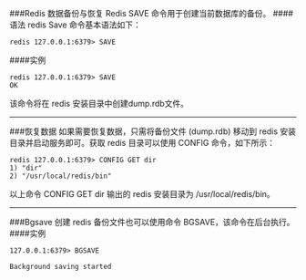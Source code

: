 ###Redis 数据备份与恢复
Redis SAVE 命令用于创建当前数据库的备份。
####语法
redis Save 命令基本语法如下：
```redis
redis 127.0.0.1:6379> SAVE 
```
####实例
```redis
redis 127.0.0.1:6379> SAVE 
OK
```
该命令将在 redis 安装目录中创建dump.rdb文件。

---
###恢复数据
如果需要恢复数据，只需将备份文件 (dump.rdb) 移动到 redis 安装目录并启动服务即可。获取 redis 目录可以使用 CONFIG 命令，如下所示：
```redis
redis 127.0.0.1:6379> CONFIG GET dir
1) "dir"
2) "/usr/local/redis/bin"
```
以上命令 CONFIG GET dir 输出的 redis 安装目录为 /usr/local/redis/bin。

---
###Bgsave
创建 redis 备份文件也可以使用命令 BGSAVE，该命令在后台执行。
####实例
```redis
127.0.0.1:6379> BGSAVE

Background saving started
```
